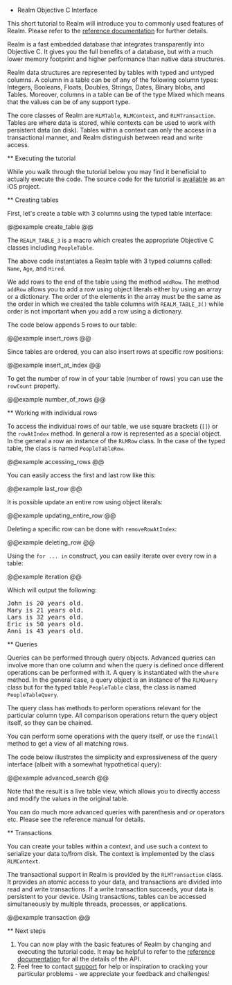* Realm Objective C Interface

This short tutorial to Realm will introduce you to
commonly used features of Realm. Please refer to the
<a href="http://www.realm.io/documentation/1/Reference/">reference documentation</a>
for further details.

Realm is a fast embedded database that integrates transparently
into Objective C. It gives you the full benefits of a database, but
with a much lower memory footprint and higher performance than native
data structures.

Realm data structures are represented by tables with typed and
untyped columns. A column in a table can be of any of the following
column types: Integers, Booleans, Floats, Doubles, Strings, Dates,
Binary blobs, and Tables. Moreover, columns in a table can be of the
type Mixed which means that the values can be of any support type.

The core classes of Realm are <code>RLMTable</code>,
<code>RLMContext</code>, and <code>RLMTransaction</code>. Tables are where
data is stored, while contexts can be used to work with
persistent data (on disk). Tables within a context can only the access in
a transactional manner, and Realm distinguish between read and write access.

** Executing the tutorial

While you walk through the tutorial below you may find it beneficial to actually execute the code.
The source code for the tutorial is <a href="http://www.realm.io/downloads&/tutorial-ios.zip">available</a>
as an iOS project.

** Creating tables

First, let's create a table with 3 columns using the typed table interface:

@@example create_table @@

The <code>REALM_TABLE_3</code> is a macro which creates the appropriate Objective C classes
including <code>PeopleTable</code>.

The above code instantiates a Realm table with 3 typed columns called: <code>Name</code>, <code>Age</code>,
and <code>Hired</code>.

We add rows to the end of the table using the method <code>addRow</code>.
The method <code>addRow</code> allows you to add a row
using object literals either by using an array or a dictionary.
The order of the elements in the array must be the same as the order in
which we created the table columns with <code>REALM_TABLE_3()</code>
while order is not important when you add a row using a dictionary.

The code below appends 5 rows to our table:

@@example insert_rows @@

Since tables are ordered, you can also insert rows at specific row positions:

@@example insert_at_index @@

To get the number of row in of your table (number of rows) you can use the
<code>rowCount</code> property.

@@example number_of_rows @@

** Working with individual rows

To access the individual rows of our table, we use square brackets
(<code>[]</code>) or the <code>rowAtIndex</code> method. In general a row is
represented as a special object. In the
general a row an instance of the <code>RLMRow</code> class. In the
case of the typed table, the class is named <code>PeopleTableRow</code>.

@@example accessing_rows @@

You can easily access the first and last row like this:

@@example last_row @@

It is possible update an entire row using object literals:

@@example updating_entire_row @@

Deleting a specific row can be done with <code>removeRowAtIndex</code>:

@@example deleting_row @@

Using the <code>for ... in</code> construct, you can
easily iterate over every row in a table:


@@example iteration @@

Which will output the following:

<div class="code">
<pre>
John is 20 years old.
Mary is 21 years old.
Lars is 32 years old.
Eric is 50 years old.
Anni is 43 years old.
</pre>
</div>

** Queries

Queries can be performed through query objects. Advanced
queries can involve more than one column and when the query is
defined once different operations can be performed with it. A query
is instantiated with the <code>where</code> method. In the general case, a
query object is an instance of the <code>RLMQuery</code> class but for
the typed table <code>PeopleTable</code> class, the class is named
<code>PeopleTableQuery</code>.

The query class has methods to perform operations relevant for the
particular column type. All comparison operations return the query
object itself, so they can be chained.

You can perform some operations with the query itself, or use the
<code>findAll</code> method to get a view of all matching rows.

The code below illustrates the simplicity and expressiveness of the
query interface (albeit with a somewhat hypothetical query):

@@example advanced_search @@

Note that the result is a live table view, which allows you to
directly access and modify the values in the original table.

You can do much more advanced queries with parenthesis and <i>or</i>
operators etc. Please see the reference manual for details.

** Transactions

You can create your tables within a context, and use such a context to serialize
your data to/from disk. The context is implemented
by the class <code>RLMContext</code>.

The transactional support in Realm is provided by the
<code>RLMTransaction</code> class. It provides an atomic access to your
data, and transactions are divided into read and write
transactions. If a write transaction succeeds, your data is persistent
to your device. Using transactions, tables can be accessed
simultaneously by multiple threads, processes, or applications.

@@example transaction @@


** Next steps

<ol>

<li>You can now play with the basic features of Realm by changing and executing the tutorial code.
It may be helpful to refer to the <a
href="http://www.realm.io/documentation/ObjectiveC_ref/1/Reference/">reference
documentation</a> for all the details of the API. </li>

<li>Feel free to contact <a
href="mailto:support@realm.io">support</a> for help or inspiration
to cracking your particular problems - we appreciate your feedback and
challenges!</li>

</ol>
